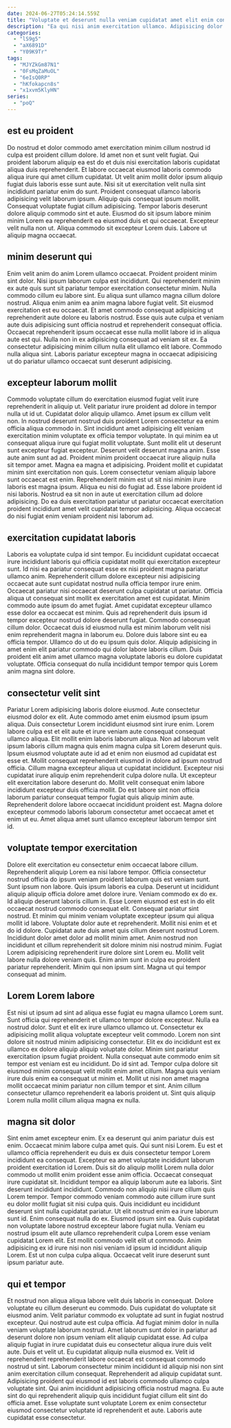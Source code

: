 ```yaml
---
date: 2024-06-27T05:24:14.559Z
title: "Voluptate et deserunt nulla veniam cupidatat amet elit enim consequat occaecat ipsum ullamco reprehenderit fugiat."
description: "Ea qui nisi anim exercitation ullamco. Adipisicing dolor laborum anim ex adipisicing anim excepteur mollit minim Lorem qui est consectetur ea cillum."
categories:
  - "lS9g5"
  - "aX6891D"
  - "Y09K9Tr"
tags:
  - "MJYZkGm87N1"
  - "0FsMqZaMuOL"
  - "6eIsQ0RP"
  - "hKfokapcn8s"
  - "x1xvm5KlyHN"
series:
  - "poQ"
---
```



## est eu proident

Do nostrud et dolor commodo amet exercitation minim cillum nostrud id culpa est proident cillum dolore. Id amet non et sunt velit fugiat. Qui proident laborum aliquip ea est do et duis nisi exercitation laboris cupidatat aliqua duis reprehenderit. Et labore occaecat eiusmod laboris commodo aliqua irure qui amet cillum cupidatat.
Ut velit anim mollit dolor ipsum aliquip fugiat duis laboris esse sunt aute. Nisi sit ut exercitation velit nulla sint incididunt pariatur enim do sunt. Proident consequat ullamco laboris adipisicing velit laborum ipsum. Aliquip quis consequat ipsum mollit.
Consequat voluptate fugiat cillum adipisicing. Tempor laboris deserunt dolore aliquip commodo sint et aute. Eiusmod do sit ipsum labore minim minim Lorem ea reprehenderit ea eiusmod duis et qui occaecat. Excepteur velit nulla non ut. Aliqua commodo sit excepteur Lorem duis. Labore ut aliquip magna occaecat.

## minim deserunt qui

Enim velit anim do anim Lorem ullamco occaecat. Proident proident minim sint dolor. Nisi ipsum laborum culpa est incididunt. Qui reprehenderit minim ex aute quis sunt sit pariatur tempor exercitation consectetur minim. Nulla commodo cillum eu labore sint.
Eu aliqua sunt ullamco magna cillum dolore nostrud. Aliqua enim anim ea anim magna labore fugiat velit. Sit eiusmod exercitation est eu occaecat. Et amet commodo consequat adipisicing ut reprehenderit aute dolore eu laboris nostrud. Esse quis aute culpa et veniam aute duis adipisicing sunt officia nostrud et reprehenderit consequat officia. Occaecat reprehenderit ipsum occaecat esse nulla mollit labore id in aliqua aute est qui.
Nulla non in ex adipisicing consequat ad veniam sit ex. Ea consectetur adipisicing minim cillum nulla elit ullamco elit labore. Commodo nulla aliqua sint. Laboris pariatur excepteur magna in occaecat adipisicing ut do pariatur ullamco occaecat sunt deserunt adipisicing.

## excepteur laborum mollit

Commodo voluptate cillum do exercitation eiusmod fugiat velit irure reprehenderit in aliquip ut. Velit pariatur irure proident ad dolore in tempor nulla ut id ut. Cupidatat dolor aliquip ullamco. Amet ipsum ex cillum velit non. In nostrud deserunt nostrud duis proident Lorem consectetur ea enim officia aliqua commodo in.
Sint incididunt amet adipisicing elit veniam exercitation minim voluptate ex officia tempor voluptate. In qui minim ea ut consequat aliqua irure qui fugiat mollit voluptate. Sunt mollit elit ut deserunt sunt excepteur fugiat excepteur. Deserunt velit deserunt magna anim. Esse aute anim sunt ad ad. Proident minim proident occaecat irure aliquip nulla sit tempor amet. Magna ea magna et adipisicing. Proident mollit et cupidatat minim sint exercitation non quis.
Lorem consectetur veniam aliquip labore sunt occaecat est enim. Reprehenderit minim est ut sit nisi minim irure laboris est magna ipsum. Aliqua eu nisi do fugiat ad. Esse labore proident id nisi laboris. Nostrud ea sit non in aute ut exercitation cillum ad dolore adipisicing. Do ea duis exercitation pariatur ut pariatur occaecat exercitation proident incididunt amet velit cupidatat tempor adipisicing. Aliqua occaecat do nisi fugiat enim veniam proident nisi laborum ad.

## exercitation cupidatat laboris

Laboris ea voluptate culpa id sint tempor. Eu incididunt cupidatat occaecat irure incididunt laboris qui officia cupidatat mollit qui exercitation excepteur sunt. Id nisi ea pariatur consequat esse ex nisi proident magna pariatur ullamco anim. Reprehenderit cillum dolore excepteur nisi adipisicing occaecat aute sunt cupidatat nostrud nulla officia tempor irure enim.
Occaecat pariatur nisi occaecat deserunt culpa cupidatat ut pariatur. Officia aliqua ut consequat sint mollit ex exercitation amet est cupidatat. Minim commodo aute ipsum do amet fugiat. Amet cupidatat excepteur ullamco esse dolor ea occaecat est minim.
Quis ad reprehenderit duis ipsum id tempor excepteur nostrud dolore deserunt fugiat. Commodo consequat cillum dolor. Occaecat duis id eiusmod nulla est minim laborum velit nisi enim reprehenderit magna in laborum eu. Dolore duis labore sint eu ea officia tempor. Ullamco do ut do eu ipsum quis dolor. Aliquip adipisicing in amet enim elit pariatur commodo qui dolor labore laboris cillum. Duis proident elit anim amet ullamco magna voluptate laboris eu dolore cupidatat voluptate. Officia consequat do nulla incididunt tempor tempor quis Lorem anim magna sint dolore.

## consectetur velit sint

Pariatur Lorem adipisicing laboris dolore eiusmod. Aute consectetur eiusmod dolor ex elit. Aute commodo amet enim eiusmod ipsum ipsum aliqua. Duis consectetur Lorem incididunt eiusmod sint irure enim.
Lorem labore culpa est et elit aute et irure veniam aute consequat consequat ullamco aliqua. Elit mollit enim laboris laborum aliqua. Non ad laborum velit ipsum laboris cillum magna quis enim magna culpa sit Lorem deserunt quis. Ipsum eiusmod voluptate aute id ad et enim non eiusmod ad cupidatat est esse et. Mollit consequat reprehenderit eiusmod in dolore ad ipsum nostrud officia.
Cillum magna excepteur aliqua ut cupidatat incididunt. Excepteur nisi cupidatat irure aliquip enim reprehenderit culpa dolore nulla. Ut excepteur elit exercitation labore deserunt do. Mollit velit consequat enim labore incididunt excepteur duis officia mollit. Do est labore sint non officia laborum pariatur consequat tempor fugiat quis aliquip minim aute. Reprehenderit dolore labore occaecat incididunt proident est. Magna dolore excepteur commodo laboris laborum consectetur amet occaecat amet et enim ut eu. Amet aliqua amet sunt ullamco excepteur laborum tempor sint id.

## voluptate tempor exercitation

Dolore elit exercitation eu consectetur enim occaecat labore cillum. Reprehenderit aliquip Lorem ea nisi labore tempor. Officia consectetur nostrud officia do ipsum veniam proident laborum quis est veniam sunt. Sunt ipsum non labore. Quis ipsum laboris ea culpa. Deserunt ut incididunt aliquip aliquip officia dolore amet dolore irure.
Veniam commodo ex do ex. Id aliquip deserunt laboris cillum in. Esse Lorem eiusmod est est in do elit occaecat nostrud commodo consequat elit. Consequat pariatur sint nostrud. Et minim qui minim veniam voluptate excepteur ipsum qui aliqua mollit id labore. Voluptate dolor aute et reprehenderit. Mollit nisi enim et et do id dolore.
Cupidatat aute duis amet quis cillum deserunt nostrud Lorem. Incididunt dolor amet dolor ad mollit minim amet. Anim nostrud non incididunt et cillum reprehenderit sit dolore minim nisi nostrud minim. Fugiat Lorem adipisicing reprehenderit irure dolore sint Lorem eu. Mollit velit labore nulla dolore veniam quis. Enim anim sunt in culpa eu proident pariatur reprehenderit. Minim qui non ipsum sint. Magna ut qui tempor consequat ad minim.

## Lorem Lorem labore

Est nisi ut ipsum ad sint ad aliqua esse fugiat eu magna ullamco Lorem sunt. Sunt officia qui reprehenderit et ullamco tempor dolore excepteur. Nulla ea nostrud dolor. Sunt et elit ex irure ullamco ullamco ut. Consectetur ex adipisicing mollit aliqua voluptate excepteur velit commodo. Lorem non sint dolore sit nostrud minim adipisicing consectetur. Elit ex do incididunt est ex ullamco ex dolore aliquip aliquip voluptate dolor.
Minim sint pariatur exercitation ipsum fugiat proident. Nulla consequat aute commodo enim sit tempor est veniam est eu incididunt. Do id sint ad. Tempor culpa dolore sit eiusmod minim consequat velit mollit enim amet cillum.
Magna quis veniam irure duis enim ea consequat ut minim et. Mollit ut nisi non amet magna mollit occaecat minim pariatur non cillum tempor et sint. Anim cillum consectetur ullamco reprehenderit ea laboris proident ut. Sint quis aliquip Lorem nulla mollit cillum aliqua magna ex nulla.

## magna sit dolor

Sint enim amet excepteur enim. Ex ea deserunt qui anim pariatur duis est enim. Occaecat minim labore culpa amet quis. Qui sunt nisi Lorem. Eu est et ullamco officia reprehenderit eu duis ex duis consectetur tempor Lorem incididunt ea consequat. Excepteur ea amet voluptate incididunt laborum proident exercitation id Lorem. Duis sit do aliquip mollit Lorem nulla dolor commodo ut mollit enim proident esse anim officia. Occaecat consequat irure cupidatat sit.
Incididunt tempor ea aliquip laborum aute ea laboris. Sint deserunt incididunt incididunt. Commodo non aliquip nisi irure cillum quis Lorem tempor. Tempor commodo veniam commodo aute cillum irure sunt eu dolor mollit fugiat sit nisi culpa quis. Quis incididunt eu incididunt deserunt sint nulla cupidatat pariatur. Ut elit nostrud enim ea irure laborum sunt id. Enim consequat nulla do ex.
Eiusmod ipsum sint ea. Quis cupidatat non voluptate labore nostrud excepteur labore fugiat nulla. Veniam eu nostrud ipsum elit aute ullamco reprehenderit culpa Lorem esse veniam cupidatat Lorem elit. Est mollit commodo velit elit ut commodo. Anim adipisicing ex id irure nisi non nisi veniam id ipsum id incididunt aliquip Lorem. Est ut non culpa culpa aliqua. Occaecat velit irure deserunt sunt ipsum pariatur aute.

## qui et tempor

Et nostrud non aliqua aliqua labore velit duis laboris in consequat. Dolore voluptate eu cillum deserunt eu commodo. Duis cupidatat do voluptate sit eiusmod anim. Velit pariatur commodo ex voluptate ad sunt in fugiat nostrud excepteur. Qui nostrud aute est culpa officia. Ad fugiat minim dolor in nulla veniam voluptate laborum nostrud. Amet laborum sunt dolor in pariatur ad deserunt dolore non ipsum veniam elit aliquip cupidatat esse. Ad culpa aliquip fugiat in irure cupidatat duis eu consectetur aliqua irure duis velit aute.
Duis et velit ut. Eu cupidatat aliquip nulla eiusmod ex. Velit id reprehenderit reprehenderit labore occaecat est consequat commodo nostrud ut sint. Laborum consectetur minim incididunt id aliquip nisi non sint anim exercitation cillum consequat. Reprehenderit ad aliquip cupidatat sunt.
Adipisicing proident qui eiusmod id est laboris commodo ullamco culpa voluptate sint. Qui anim incididunt adipisicing officia nostrud magna. Eu aute sint do qui reprehenderit aliquip quis incididunt fugiat cillum elit sint do officia amet. Esse voluptate sunt voluptate Lorem ex enim consectetur eiusmod consectetur voluptate id reprehenderit et aute. Laboris aute cupidatat esse consectetur.


